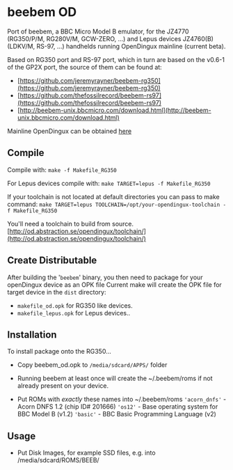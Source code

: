 # beebem OD

Port of beebem, a BBC Micro Model B emulator, for the JZ4770 (RG350/P/M, RG280V/M, GCW-ZERO, ...) and Lepus devices JZ4760(B) (LDKV/M, RS-97, ...) handhelds running OpenDingux mainline (current beta).

Based on RG350 port and RS-97 port, which in turn are based on the v0.6-1 of the GP2X port, the source of them can be found at:
 * [https://github.com/jeremyrayner/beebem-rg350](https://github.com/jeremyrayner/beebem-rg350)
 * [https://github.com/thefossilrecord/beebem-rs97](https://github.com/thefossilrecord/beebem-rs97)
 * [http://beebem-unix.bbcmicro.com/download.html](http://beebem-unix.bbcmicro.com/download.html)

Mainline OpenDingux can be obtained [here](http://od.abstraction.se/opendingux/latest/)

## Compile
Compile with:
`make -f Makefile_RG350`

For Lepus devices compile with:
`make TARGET=lepus -f Makefile_RG350`

If your toolchain is not located at default directories you can pass to make command:
`make TARGET=lepus TOOLCHAIN=/opt/your-opendingux-toolchain -f Makefile_RG350`

You'll need a toolchain to build from source.
[http://od.abstraction.se/opendingux/toolchain/](http://od.abstraction.se/opendingux/toolchain/)

## Create Distributable
After building the '`beebem`' binary, you then need to package for your openDingux device as an OPK file
Current make will create the OPK file for target device in the `dist` directory:
* `makefile_od.opk` for RG350 like devices.
* `makefile_lepus.opk` for Lepus devices..

## Installation
To install package onto the RG350...

* Copy beebem_od.opk to `/media/sdcard/APPS/` folder

* Running beebem at least once will create the ~/.beebem/roms if not already present on your device.
* Put ROMs with _exactly_ these names into ~/.beebem/roms
`'acorn_dnfs'` - Acorn DNFS 1.2 (chip ID# 201666)
`'os12'`       - Base operating system for BBC Model B (v1.2)
`'basic'`      - BBC Basic Programming Language (v2)

## Usage
* Put Disk Images, for example SSD files, e.g. into /media/sdcard/ROMS/BEEB/
